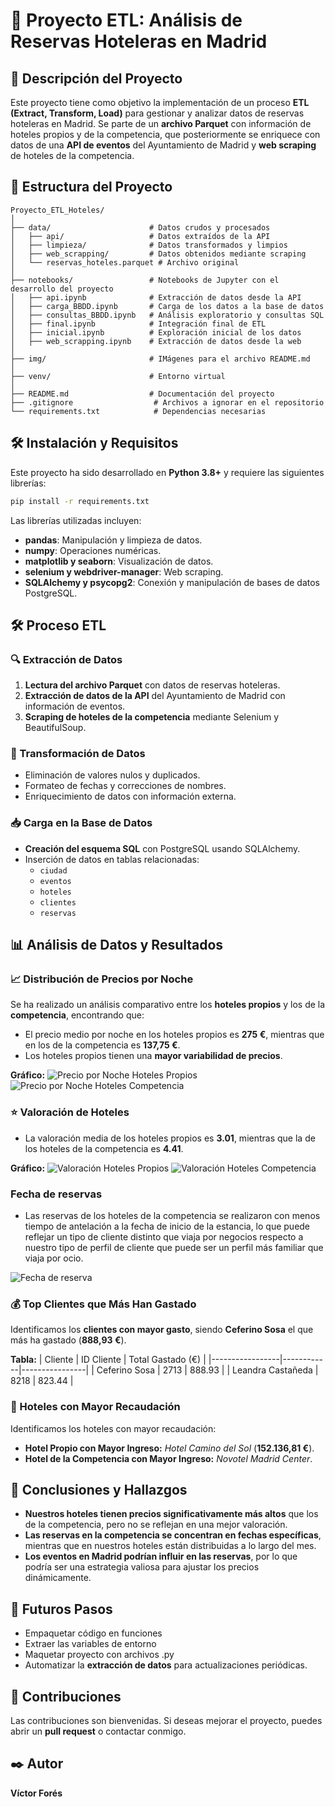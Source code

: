# 🏨 Proyecto ETL: Análisis de Reservas Hoteleras en Madrid

## 📖 Descripción del Proyecto
Este proyecto tiene como objetivo la implementación de un proceso **ETL (Extract, Transform, Load)** para gestionar y analizar datos de reservas hoteleras en Madrid. Se parte de un **archivo Parquet** con información de hoteles propios y de la competencia, que posteriormente se enriquece con datos de una **API de eventos** del Ayuntamiento de Madrid y **web scraping** de hoteles de la competencia.

## 📂 Estructura del Proyecto
```
Proyecto_ETL_Hoteles/
│
├── data/                      # Datos crudos y procesados
│   ├── api/                   # Datos extraídos de la API
│   ├── limpieza/              # Datos transformados y limpios
│   ├── web_scrapping/         # Datos obtenidos mediante scraping
│   └── reservas_hoteles.parquet # Archivo original
│
├── notebooks/                 # Notebooks de Jupyter con el desarrollo del proyecto
│   ├── api.ipynb              # Extracción de datos desde la API
│   ├── carga_BBDD.ipynb       # Carga de los datos a la base de datos
│   ├── consultas_BBDD.ipynb   # Análisis exploratorio y consultas SQL
│   ├── final.ipynb            # Integración final de ETL
│   ├── inicial.ipynb          # Exploración inicial de los datos
│   ├── web_scrapping.ipynb    # Extracción de datos desde la web
│
├── img/                       # IMágenes para el archivo README.md
│
├── venv/                      # Entorno virtual
│
├── README.md                  # Documentación del proyecto
├── .gitignore                  # Archivos a ignorar en el repositorio
└── requirements.txt            # Dependencias necesarias
```

## 🛠 Instalación y Requisitos
Este proyecto ha sido desarrollado en **Python 3.8+** y requiere las siguientes librerías:

```bash
pip install -r requirements.txt
```

Las librerías utilizadas incluyen:
- **pandas**: Manipulación y limpieza de datos.
- **numpy**: Operaciones numéricas.
- **matplotlib y seaborn**: Visualización de datos.
- **selenium y webdriver-manager**: Web scraping.
- **SQLAlchemy y psycopg2**: Conexión y manipulación de bases de datos PostgreSQL.

## 🛠 Proceso ETL
### 🔍 Extracción de Datos
1. **Lectura del archivo Parquet** con datos de reservas hoteleras.
2. **Extracción de datos de la API** del Ayuntamiento de Madrid con información de eventos.
3. **Scraping de hoteles de la competencia** mediante Selenium y BeautifulSoup.

### 🔄 Transformación de Datos
- Eliminación de valores nulos y duplicados.
- Formateo de fechas y correcciones de nombres.
- Enriquecimiento de datos con información externa.

### 📥 Carga en la Base de Datos
- **Creación del esquema SQL** con PostgreSQL usando SQLAlchemy.
- Inserción de datos en tablas relacionadas:
  - `ciudad`
  - `eventos`
  - `hoteles`
  - `clientes`
  - `reservas`

## 📊 Análisis de Datos y Resultados
### 📈 Distribución de Precios por Noche
Se ha realizado un análisis comparativo entre los **hoteles propios** y los de la **competencia**, encontrando que:
- El precio medio por noche en los hoteles propios es **275 €**, mientras que en los de la competencia es **137,75 €**.
- Los hoteles propios tienen una **mayor variabilidad de precios**.

**Gráfico:**
![Precio por Noche Hoteles Propios](./img/precio_noche_propios.png)
![Precio por Noche Hoteles Competencia](./img/precio_noche_competencia.png)

### ⭐ Valoración de Hoteles
- La valoración media de los hoteles propios es **3.01**, mientras que la de los hoteles de la competencia es **4.41**.

**Gráfico:**
![Valoración Hoteles Propios](./img/valoracion_hoteles_propios.png)
![Valoración Hoteles Competencia](./img/valoracion_hoteles_competencia.png)


###  Fecha de reservas
- Las reservas de los hoteles de la competencia se realizaron con menos tiempo de antelación a la fecha de inicio de la estancia, lo que puede reflejar un tipo de cliente distinto que viaja por negocios respecto a nuestro tipo de perfil de cliente que puede ser un perfil más familiar que viaja por ocio.

![Fecha de reserva](./img/fecha_reserva.png)


### 💰 Top Clientes que Más Han Gastado
Identificamos los **clientes con mayor gasto**, siendo **Ceferino Sosa** el que más ha gastado (**888,93 €**).

**Tabla:**
| Cliente          | ID Cliente | Total Gastado (€) |
|-----------------|------------|----------------|
| Ceferino Sosa   | 2713       | 888.93        |
| Leandra Castañeda | 8218   | 823.44        |

### 🏨 Hoteles con Mayor Recaudación
Identificamos los hoteles con mayor recaudación:
- **Hotel Propio con Mayor Ingreso:** *Hotel Camino del Sol* (**152.136,81 €**).
- **Hotel de la Competencia con Mayor Ingreso:** *Novotel Madrid Center*.

## 📌 Conclusiones y Hallazgos
- **Nuestros hoteles tienen precios significativamente más altos** que los de la competencia, pero no se reflejan en una mejor valoración.
- **Las reservas en la competencia se concentran en fechas específicas**, mientras que en nuestros hoteles están distribuidas a lo largo del mes.
- **Los eventos en Madrid podrían influir en las reservas**, por lo que podría ser una estrategia valiosa para ajustar los precios dinámicamente.

## 🚀 Futuros Pasos
- Empaquetar código en funciones
- Extraer las variables de entorno
- Maquetar proyecto con archivos .py
- Automatizar la **extracción de datos** para actualizaciones periódicas.


## 🤝 Contribuciones
Las contribuciones son bienvenidas. Si deseas mejorar el proyecto, puedes abrir un **pull request** o contactar conmigo.

## ✒️ Autor
**Víctor Forés**


